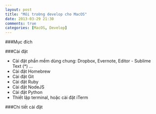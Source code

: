 ```yaml
---
layout: post
title: "Môi trường develop cho MacOS"
date: 2013-03-29 21:30
comments: true
categories: [MacOS, Develop]
---
```


###Mục đích
<!--more-->

###Cài đặt
- Cài đặt phần mềm dùng chung: Dropbox, Evernote, Editor - Sublime Text (*) ...
- Cài đặt Homebrew
- Cài đặt Git
- Cài đặt Ruby
- Cài đặt NodeJS
- Cài đặt Python
- Thiết lập terminal, hoặc cài đặt iTerm

###Chi tiết cài đặt